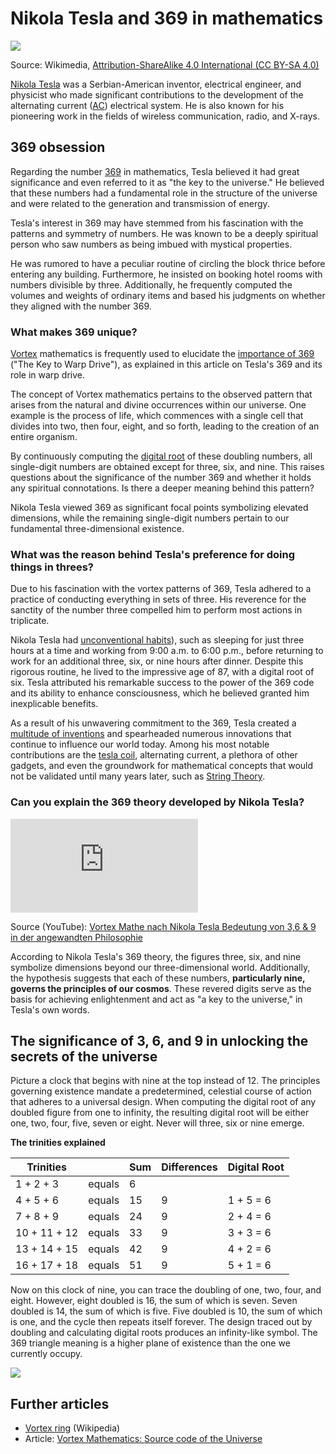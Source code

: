 # Nikola Tesla and 369 in mathematics

![](https://upload.wikimedia.org/wikipedia/commons/e/e9/Nikola_Tesla%2C_with_his_equipment_EDIT.jpg)

Source: Wikimedia, [Attribution-ShareAlike 4.0 International (CC BY-SA 4.0)](https://creativecommons.org/licenses/by-sa/4.0/)

[Nikola Tesla](https://en.wikipedia.org/wiki/Nikola_Tesla) was a Serbian-American inventor, electrical engineer, and physicist who made significant contributions to the development of the alternating current ([AC](https://en.wikipedia.org/wiki/Alternating_current)) electrical system. He is also known for his pioneering work in the fields of wireless communication, radio, and X-rays.

## 369 obsession

Regarding the number [369](https://en.wikipedia.org/wiki/369_(number)) in mathematics, Tesla believed it had great significance and even referred to it as "the key to the universe." He believed that these numbers had a fundamental role in the structure of the universe and were related to the generation and transmission of energy.

Tesla's interest in 369 may have stemmed from his fascination with the patterns and symmetry of numbers. He was known to be a deeply spiritual person who saw numbers as being imbued with mystical properties.

He was rumored to have a peculiar routine of circling the block thrice before entering any building. Furthermore, he insisted on booking hotel rooms with numbers divisible by three. Additionally, he frequently computed the volumes and weights of ordinary items and based his judgments on whether they aligned with the number 369.

### What makes 369 unique?

[Vortex](https://en.wikipedia.org/wiki/Vortex) mathematics is frequently used to elucidate the [importance of 369](https://www.academia.edu/44905399/Tesla_369_The_Key_to_Warp_Drive "369 Tesla Warp Drive") ("The Key to Warp Drive"), as explained in this article on Tesla's 369 and its role in warp drive.

The concept of Vortex mathematics pertains to the observed pattern that arises from the natural and divine occurrences within our universe. One example is the process of life, which commences with a single cell that divides into two, then four, eight, and so forth, leading to the creation of an entire organism.

By continuously computing the [digital root](https://digitalcommons.sacredheart.edu/cgi/viewcontent.cgi?article=1271&context=acadfest) of these doubling numbers, all single-digit numbers are obtained except for three, six, and nine. This raises questions about the significance of the number 369 and whether it holds any spiritual connotations. Is there a deeper meaning behind this pattern?

Nikola Tesla viewed 369 as significant focal points symbolizing elevated dimensions, while the remaining single-digit numbers pertain to our fundamental three-dimensional existence.

### What was the reason behind Tesla's preference for doing things in threes?

Due to his fascination with the vortex patterns of 369, Tesla adhered to a practice of conducting everything in sets of three. His reverence for the sanctity of the number three compelled him to perform most actions in triplicate.

Nikola Tesla had [unconventional habits](https://web.mit.edu/most/Public/Tesla1/etradict2.htm "Nikola Tesla 3 6 9 Biography")), such as sleeping for just three hours at a time and working from 9:00 a.m. to 6:00 p.m., before returning to work for an additional three, six, or nine hours after dinner. Despite this rigorous routine, he lived to the impressive age of 87, with a digital root of six. Tesla attributed his remarkable success to the power of the 369 code and its ability to enhance consciousness, which he believed granted him inexplicable benefits.

As a result of his unwavering commitment to the 369, Tesla created a [multitude of inventions](https://www.fi.edu/case-files/nikola-tesla) and spearheaded numerous innovations that continue to influence our world today. Among his most notable contributions are the [tesla coil](https://en.wikipedia.org/wiki/Tesla_coil), alternating current, a plethora of other gadgets, and even the groundwork for mathematical concepts that would not be validated until many years later, such as [String Theory](https://en.wikipedia.org/wiki/String_theory).

### Can you explain the 369 theory developed by Nikola Tesla?

<div class=iframe-container>
<iframe 
	src="https://www.youtube.com/embed/f4TiYjj0YSo" 
	title="Vortex Mathe nach Nikola Tesla Bedeutung von 3,6, 9 in der angewandten Philosophie" 
	modestbranding="1"
	rel="0"
	showinfo="0"
	frameborder="0" 
	allow="accelerometer; autoplay; clipboard-write; encrypted-media; gyroscope; picture-in-picture; web-share" 
	allowfullscreen>
</iframe>
</div>

Source (YouTube): [Vortex Mathe nach Nikola Tesla Bedeutung von 3,6 & 9 in der angewandten Philosophie](https://youtu.be/f4TiYjj0YSo)

According to Nikola Tesla's 369 theory, the figures three, six, and nine symbolize dimensions beyond our three-dimensional world. Additionally, the hypothesis suggests that each of these numbers, **particularly nine, governs the principles of our cosmos**. These revered digits serve as the basis for achieving enlightenment and act as "a key to the universe," in Tesla's own words.

## The significance of 3, 6, and 9 in unlocking the secrets of the universe

Picture a clock that begins with nine at the top instead of 12. The principles governing existence mandate a predetermined, celestial course of action that adheres to a universal design. When computing the digital root of any doubled figure from one to infinity, the resulting digital root will be either one, two, four, five, seven or eight. Never will three, six or nine emerge.

**The trinities explained**

| Trinities | &nbsp; | Sum | Differences | Digital Root |
| --- | --- | --- | --- | --- |
| 1 + 2 + 3 | equals | 6 | &nbsp; | &nbsp; |
| 4 + 5 + 6 | equals | 15 | 9 | 1 + 5 = 6 |
| 7 + 8 + 9 | equals | 24 | 9 | 2 + 4 = 6 |
| 10 + 11 + 12 | equals | 33 | 9 | 3 + 3 = 6 |
| 13 + 14 + 15 | equals | 42 | 9 | 4 + 2 = 6 |
| 16 + 17 + 18 | equals | 51 | 9 | 5 + 1 = 6 |

Now on this clock of nine, you can trace the doubling of one, two, four, and eight. However, eight doubled is 16, the sum of which is seven. Seven doubled is 14, the sum of which is five. Five doubled is 10, the sum of which is one, and the cycle then repeats itself forever. The design traced out by doubling and calculating digital roots produces an infinity-like symbol. The 369 triangle meaning is a higher plane of existence than the one we currently occupy.

![](https://cdn.shopify.com/s/files/1/0575/6482/3594/files/nikola-tesla-3-6-9-vortex-mathematics_480x480.jpg?v=1669065686)

## Further articles

* [Vortex ring](https://en.wikipedia.org/wiki/Vortex_ring) (Wikipedia)
* Article: [Vortex Mathematics: Source code of the Universe](https://aayushivaish.medium.com/vortex-mathematics-source-code-of-the-universe-23749cc4ad6)
